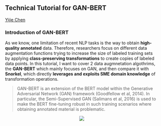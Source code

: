 ## Technical Tutorial for GAN-BERT 
<a href="###"> Yijie Chen </a>

### Introduction of GAN-BERT

As we know, one limitation of recent NLP tasks is the way to obtain **high-quality annotated** data. Therefore, researchers focus on different data augmentation functions trying to increase the size of labeled training sets by applying **class-preserving transformations** to create copies of labeled data points. In this tutorial, I want to cover 2 data augmnetation algothrims, the **GAN-BERT** which mainly focuses on GAN, and then compare it with **Snorkel**, which directly **leverages and exploits SME domain knowledge** of transformation operations.

>GAN-BERT is an extension of the BERT model within the Generative Adversarial Network (GAN) framework (Goodfellow et al, 2014). In particular, the Semi-Supervised GAN (Salimans et al, 2016) is used to make the BERT fine-tuning robust in such training scenarios where obtaining annotated material is problematic.
<p align = "center">
<img src = "https://raw.githubusercontent.com/crux82/ganbert/master/ganbert.jpg">
</p>






































